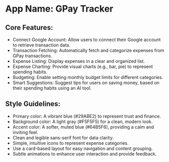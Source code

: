 # **App Name**: GPay Tracker

## Core Features:

- Connect Google Account: Allow users to connect their Google account to retrieve transaction data.
- Transaction Fetching: Automatically fetch and categorize expenses from GPay transactions.
- Expense Listing: Display expenses in a clear and organized list.
- Expense Charting: Provide visual charts (e.g., bar, pie) to represent spending habits.
- Budgeting: Enable setting monthly budget limits for different categories.
- Smart Suggestions: Suggest tips for users on saving money, based on their spending habits using an AI tool.

## Style Guidelines:

- Primary color: A vibrant blue (#29ABE2) to represent trust and finance.
- Background color: A light gray (#F5F5F5) for a clean, modern look.
- Accent color: A softer, muted blue (#64B5F6), providing a calm and inviting feel.
- Clean and legible sans-serif font for data clarity.
- Simple, intuitive icons to represent expense categories.
- Use a card-based layout for easy navigation and content grouping.
- Subtle animations to enhance user interaction and provide feedback.